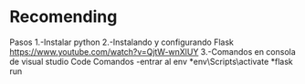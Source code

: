# Recomending
Pasos
1.-Instalar python
2.-Instalando y configurando Flask
https://www.youtube.com/watch?v=QjtW-wnXlUY
3.-Comandos en consola de visual studio Code
Comandos
-entrar al env
*env\Scripts\activate
*flask run
